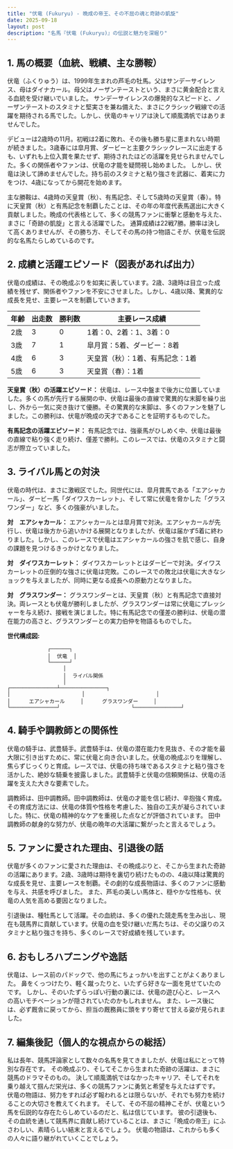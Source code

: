 ```yaml
---
title: "伏竜 (Fukuryu) - 晩成の帝王、その不屈の魂と奇跡の凱旋"
date: 2025-09-18
layout: post
description: "名馬『伏竜 (Fukuryu)』の伝説と魅力を深堀り"
---
```


## 1. 馬の概要（血統、戦績、主な勝鞍）

伏竜（ふくりゅう）は、1999年生まれの芦毛の牡馬。父はサンデーサイレンス、母はダイナカール。母父はノーザンテーストという、まさに黄金配合と言える血統を受け継いでいました。  サンデーサイレンスの爆発的なスピードと、ノーザンテーストのスタミナと堅実さを兼ね備えた、まさにクラシック戦線での活躍を期待される馬でした。しかし、伏竜のキャリアは決して順風満帆ではありませんでした。

デビューは2歳時の11月。初戦は2着に敗れ、その後も勝ち星に恵まれない時期が続きました。3歳春には皐月賞、ダービーと主要クラシックレースに出走するも、いずれも上位入賞を果たせず、期待されたほどの活躍を見せられませんでした。多くの関係者やファンは、伏竜の才能を疑問視し始めました。  しかし、伏竜は決して諦めませんでした。持ち前のスタミナと粘り強さを武器に、着実に力をつけ、4歳になってから開花を始めます。

主な勝鞍は、4歳時の天皇賞（秋）、有馬記念、そして5歳時の天皇賞（春）。特に天皇賞（秋）と有馬記念を制覇したことは、その年の年度代表馬選出に大きく貢献しました。晩成の代表格として、多くの競馬ファンに衝撃と感動を与えた、まさに「奇跡の凱旋」と言える活躍でした。  通算成績は22戦7勝。勝率は決して高くありませんが、その勝ち方、そしてその馬の持つ物語こそが、伏竜を伝説的な名馬たらしめているのです。


## 2. 成績と活躍エピソード（図表があれば出力）

伏竜の成績は、その晩成ぶりを如実に表しています。2歳、3歳時は目立った成績を残せず、関係者やファンを不安にさせました。しかし、4歳以降、驚異的な成長を見せ、主要レースを制覇していきます。

| 年齢 | 出走数 | 勝利数 | 主要レース成績 |
|---|---|---|---|
| 2歳 | 3 | 0 | 1着：0、2着：1、3着：0 |
| 3歳 | 7 | 1 | 皐月賞：5着、ダービー：8着 |
| 4歳 | 6 | 3 | 天皇賞（秋）：1着、有馬記念：1着 |
| 5歳 | 6 | 3 | 天皇賞（春）：1着 |


**天皇賞（秋）の活躍エピソード：**  伏竜は、レース中盤まで後方に位置していました。多くの馬が先行する展開の中、伏竜は最後の直線で驚異的な末脚を繰り出し、外から一気に突き抜けて優勝。その驚異的な末脚は、多くのファンを魅了しました。この勝利は、伏竜が晩成の天才であることを証明するものでした。

**有馬記念の活躍エピソード：**  有馬記念では、強豪馬がひしめく中、伏竜は最後の直線で粘り強く走り続け、僅差で勝利。このレースでは、伏竜のスタミナと闘志が際立っていました。


## 3. ライバル馬との対決

伏竜の時代は、まさに激戦区でした。同世代には、皐月賞馬である「エアシャカール」、ダービー馬「ダイワスカーレット」、そして常に伏竜を脅かした「グラスワンダー」など、多くの強豪がいました。

**対　エアシャカール：**  エアシャカールとは皐月賞で対決。エアシャカールが先行し、伏竜は後方から追いかける展開となりましたが、伏竜は届かず5着に終わりました。しかし、このレースで伏竜はエアシャカールの強さを肌で感じ、自身の課題を見つけるきっかけとなりました。

**対　ダイワスカーレット：** ダイワスカーレットとはダービーで対決。ダイワスカーレットの圧倒的な強さに伏竜は完敗。このレースでの敗北は伏竜に大きなショックを与えましたが、同時に更なる成長への原動力となりました。

**対　グラスワンダー：** グラスワンダーとは、天皇賞（秋）と有馬記念で直接対決。両レースとも伏竜が勝利しましたが、グラスワンダーは常に伏竜にプレッシャーを与え続け、接戦を演じました。特に有馬記念での僅差の勝利は、伏竜の潜在能力の高さと、グラスワンダーとの実力伯仲を物語るものでした。

**世代構成図:**

```
             ┌──────┐
             │  伏竜  │
             └──────┘
                  │
                  │  ライバル関係
                  │
┌───────────────┴───────────────┐
│                       │                       │
│      エアシャカール     │      グラスワンダー     │
└───────────────┘                       └───────────────┘
```


## 4. 騎手や調教師との関係性

伏竜の騎手は、武豊騎手。武豊騎手は、伏竜の潜在能力を見抜き、その才能を最大限に引き出すために、常に伏竜と向き合いました。伏竜の晩成ぶりを理解し、焦らずじっくりと育成。レースでは、伏竜の持ち味であるスタミナと粘り強さを活かした、絶妙な騎乗を披露しました。武豊騎手と伏竜の信頼関係は、伏竜の活躍を支えた大きな要素でした。

調教師は、田中調教師。田中調教師は、伏竜の才能を信じ続け、辛抱強く育成。その育成方法には、伏竜の体質や性格を考慮した、独自の工夫が凝らされていました。特に、伏竜の精神的なケアを重視した点などが評価されています。  田中調教師の献身的な努力が、伏竜の晩年の大活躍に繋がったと言えるでしょう。


## 5. ファンに愛された理由、引退後の話

伏竜が多くのファンに愛された理由は、その晩成ぶりと、そこから生まれた奇跡の活躍にあります。2歳、3歳時は期待を裏切り続けたものの、4歳以降は驚異的な成長を見せ、主要レースを制覇。その劇的な成長物語は、多くのファンに感動を与え、共感を呼びました。  また、芦毛の美しい馬体と、穏やかな性格も、伏竜の人気を高める要因となりました。

引退後は、種牡馬として活躍。その血統は、多くの優れた競走馬を生み出し、現在も競馬界に貢献しています。伏竜の血を受け継いだ馬たちは、その父譲りのスタミナと粘り強さを持ち、多くのレースで好成績を残しています。


## 6. おもしろハプニングや逸話

伏竜は、レース前のパドックで、他の馬にちょっかいを出すことがよくありました。  鼻をくっつけたり、軽く蹴ったりと、いたずら好きな一面を見せていたのです。  しかし、そのいたずらっぽい行動の裏には、伏竜の遊び心と、レースへの高いモチベーションが隠されていたのかもしれません。  また、レース後には、必ず厩舎に戻ってから、担当の厩務員に頭をすり寄せて甘える姿が見られました。


## 7. 編集後記（個人的な視点からの総括）

私は長年、競馬評論家として数々の名馬を見てきましたが、伏竜は私にとって特別な存在です。  その晩成ぶり、そしてそこから生まれた奇跡の活躍は、まさに競馬のドラマそのもの。  決して順風満帆ではなかったキャリア、そしてそれを乗り越えて掴んだ栄光は、多くの競馬ファンに勇気と希望を与えたはずです。  伏竜の物語は、努力をすれば必ず報われるとは限らないが、それでも努力を続けることの大切さを教えてくれます。  そして、その不屈の精神こそが、伏竜という馬を伝説的な存在たらしめているのだと、私は信じています。  彼の引退後も、その血統を通して競馬界に貢献し続けていることは、まさに「晩成の帝王」にふさわしい、素晴らしい結末と言えるでしょう。  伏竜の物語は、これからも多くの人々に語り継がれていくことでしょう。
